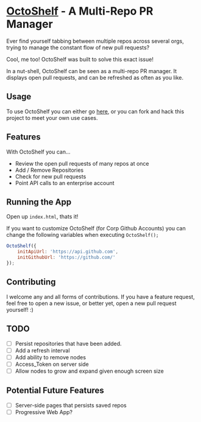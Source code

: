 # [OctoShelf](http://theirondeveloper.com/octoshelf/) - A Multi-Repo PR Manager

Ever find yourself tabbing between multiple repos across several orgs,
trying to manage the constant flow of new pull requests?

Cool, me too! OctoShelf was built to solve this exact issue!

In a nut-shell, OctoShelf can be seen as a multi-repo PR manager. It displays
open pull requests, and can be refreshed as often as you like.

## Usage

To use OctoShelf you can either go [here](http://theirondeveloper.com/octoshelf/),
or you can fork and hack this project to meet your own use cases.

## Features

With OctoShelf you can...

* Review the open pull requests of many repos at once
* Add / Remove Repositories
* Check for new pull requests
* Point API calls to an enterprise account

## Running the App

Open up `index.html`, thats it!

If you want to customize OctoShelf (for Corp Github Accounts) you can change
the following variables when executing `OctoShelf();`

```javascript
OctoShelf({
    initApiUrl: 'https://api.github.com',
    initGithubUrl: 'https://github.com/'
});
```

## Contributing

I welcome any and all forms of contributions. If you have a feature request, feel
free to open a new issue, or better yet, open a new pull request yourself! :)

## TODO

- [ ] Persist repositories that have been added.
- [ ] Add a refresh interval
- [ ] Add ability to remove nodes
- [ ] Access_Token on server side
- [ ] Allow nodes to grow and expand given enough screen size

## Potential Future Features

- [ ] Server-side pages that persists saved repos
- [ ] Progressive Web App?